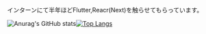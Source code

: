 
インターンにて半年ほどFlutter,Reacr(Next)を触らせてもらっています。

![Anurag's GitHub stats](https://github-readme-stats.vercel.app/api?username=Mu-munn&show_icons=true)[![Top Langs](https://github-readme-stats.vercel.app/api/top-langs/?username=Mu-munn&layout=compact)](https://github.com/anuraghazra/github-readme-stats)
